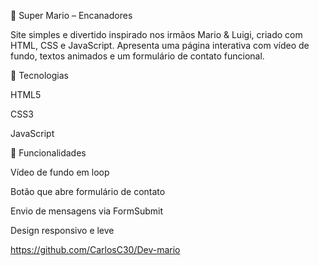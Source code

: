 🚰 Super Mario – Encanadores

Site simples e divertido inspirado nos irmãos Mario & Luigi, criado com HTML, CSS e JavaScript.
Apresenta uma página interativa com vídeo de fundo, textos animados e um formulário de contato funcional.

🧰 Tecnologias

HTML5

CSS3

JavaScript

🚀 Funcionalidades

Vídeo de fundo em loop

Botão que abre formulário de contato

Envio de mensagens via FormSubmit

Design responsivo e leve

https://github.com/CarlosC30/Dev-mario
